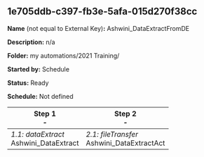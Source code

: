 ## 1e705ddb-c397-fb3e-5afa-015d270f38cc

**Name** (not equal to External Key)**:** Ashwini_DataExtractFromDE

**Description:** n/a

**Folder:** my automations/2021 Training/

**Started by:** Schedule

**Status:** Ready

**Schedule:** Not defined

| Step 1<br>_-_ | Step 2<br>_-_ |
| --- | --- |
| _1.1: dataExtract_<br>Ashwini_DataExtract | _2.1: fileTransfer_<br>Ashwini_DataExtractAct |
